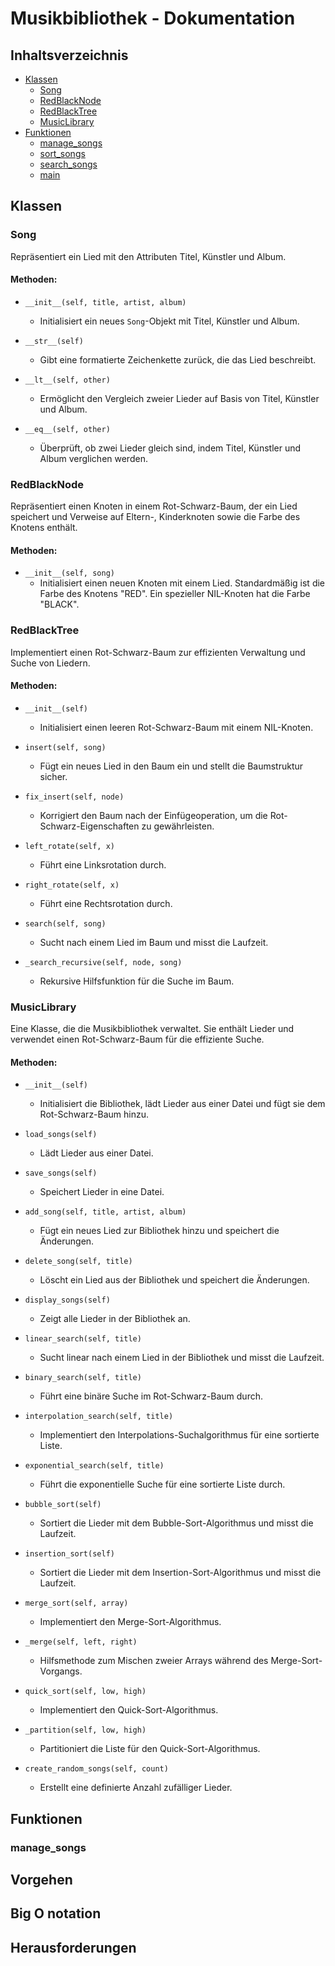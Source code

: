 # Musikbibliothek - Dokumentation

## Inhaltsverzeichnis

- [Klassen](#klassen)
  - [Song](#song)
  - [RedBlackNode](#redblacknode)
  - [RedBlackTree](#redblacktree)
  - [MusicLibrary](#musiclibrary)
- [Funktionen](#funktionen)
  - [manage_songs](#manage_songs)
  - [sort_songs](#sort_songs)
  - [search_songs](#search_songs)
  - [main](#main)

## Klassen

### Song

Repräsentiert ein Lied mit den Attributen Titel, Künstler und Album.

#### Methoden:

- `__init__(self, title, artist, album)`
  - Initialisiert ein neues `Song`-Objekt mit Titel, Künstler und Album.
  
- `__str__(self)`
  - Gibt eine formatierte Zeichenkette zurück, die das Lied beschreibt.
  
- `__lt__(self, other)`
  - Ermöglicht den Vergleich zweier Lieder auf Basis von Titel, Künstler und Album.
  
- `__eq__(self, other)`
  - Überprüft, ob zwei Lieder gleich sind, indem Titel, Künstler und Album verglichen werden.

### RedBlackNode

Repräsentiert einen Knoten in einem Rot-Schwarz-Baum, der ein Lied speichert und Verweise auf Eltern-, Kinderknoten sowie die Farbe des Knotens enthält.

#### Methoden:

- `__init__(self, song)`
  - Initialisiert einen neuen Knoten mit einem Lied. Standardmäßig ist die Farbe des Knotens "RED". Ein spezieller NIL-Knoten hat die Farbe "BLACK".

### RedBlackTree

Implementiert einen Rot-Schwarz-Baum zur effizienten Verwaltung und Suche von Liedern.

#### Methoden:

- `__init__(self)`
  - Initialisiert einen leeren Rot-Schwarz-Baum mit einem NIL-Knoten.
  
- `insert(self, song)`
  - Fügt ein neues Lied in den Baum ein und stellt die Baumstruktur sicher.
  
- `fix_insert(self, node)`
  - Korrigiert den Baum nach der Einfügeoperation, um die Rot-Schwarz-Eigenschaften zu gewährleisten.
  
- `left_rotate(self, x)`
  - Führt eine Linksrotation durch.
  
- `right_rotate(self, x)`
  - Führt eine Rechtsrotation durch.
  
- `search(self, song)`
  - Sucht nach einem Lied im Baum und misst die Laufzeit.
  
- `_search_recursive(self, node, song)`
  - Rekursive Hilfsfunktion für die Suche im Baum.

### MusicLibrary

Eine Klasse, die die Musikbibliothek verwaltet. Sie enthält Lieder und verwendet einen Rot-Schwarz-Baum für die effiziente Suche.

#### Methoden:

- `__init__(self)`
  - Initialisiert die Bibliothek, lädt Lieder aus einer Datei und fügt sie dem Rot-Schwarz-Baum hinzu.
  
- `load_songs(self)`
  - Lädt Lieder aus einer Datei.
  
- `save_songs(self)`
  - Speichert Lieder in eine Datei.
  
- `add_song(self, title, artist, album)`
  - Fügt ein neues Lied zur Bibliothek hinzu und speichert die Änderungen.
  
- `delete_song(self, title)`
  - Löscht ein Lied aus der Bibliothek und speichert die Änderungen.
  
- `display_songs(self)`
  - Zeigt alle Lieder in der Bibliothek an.
  
- `linear_search(self, title)`
  - Sucht linear nach einem Lied in der Bibliothek und misst die Laufzeit.
  
- `binary_search(self, title)`
  - Führt eine binäre Suche im Rot-Schwarz-Baum durch.
  
- `interpolation_search(self, title)`
  - Implementiert den Interpolations-Suchalgorithmus für eine sortierte Liste.
  
- `exponential_search(self, title)`
  - Führt die exponentielle Suche für eine sortierte Liste durch.
  
- `bubble_sort(self)`
  - Sortiert die Lieder mit dem Bubble-Sort-Algorithmus und misst die Laufzeit.
  
- `insertion_sort(self)`
  - Sortiert die Lieder mit dem Insertion-Sort-Algorithmus und misst die Laufzeit.
  
- `merge_sort(self, array)`
  - Implementiert den Merge-Sort-Algorithmus.
  
- `_merge(self, left, right)`
  - Hilfsmethode zum Mischen zweier Arrays während des Merge-Sort-Vorgangs.
  
- `quick_sort(self, low, high)`
  - Implementiert den Quick-Sort-Algorithmus.
  
- `_partition(self, low, high)`
  - Partitioniert die Liste für den Quick-Sort-Algorithmus.
  
- `create_random_songs(self, count)`
  - Erstellt eine definierte Anzahl zufälliger Lieder.

## Funktionen

### manage_songs


## Vorgehen

## Big O notation

## Herausforderungen
